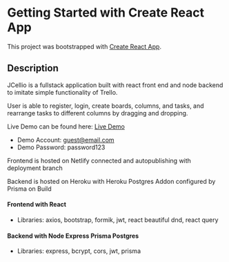 # Getting Started with Create React App

This project was bootstrapped with [Create React App](https://github.com/facebook/create-react-app).

## Description

JCellio is a fullstack application built with react front end and node backend to imitate simple functionality of Trello. 

User is able to register, login, create boards, columns, and tasks, and rearrange tasks to different columns by dragging and dropping.

Live Demo can be found here: <a href="https://jcellio.netlify.app/">Live Demo</a>
- Demo Account: guest@email.com
- Demo Password: password123

Frontend is hosted on Netlify connected and autopublishing with deployment branch

Backend is hosted on Heroku with Heroku Postgres Addon configured by Prisma on Build

#### Frontend with React

-   Libraries: axios, bootstrap, formik, jwt, react beautiful dnd, react query

#### Backend with Node Express Prisma Postgres

-   Libraries: express, bcrypt, cors, jwt, prisma

